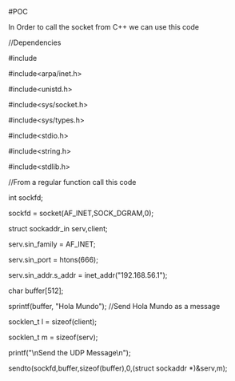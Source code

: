#POC

In Order to call the socket from C++ we can use this code

//Dependencies

#include<iostream>
 
#include<arpa/inet.h>

#include<unistd.h>

#include<sys/socket.h>

#include<sys/types.h>

#include<stdio.h>

#include<string.h>

#include<stdlib.h>



//From a regular function call this code

 int sockfd;
 
 sockfd = socket(AF_INET,SOCK_DGRAM,0);
 
 struct sockaddr_in serv,client;
 
 
 serv.sin_family = AF_INET;
 
 serv.sin_port = htons(666);
 
 serv.sin_addr.s_addr = inet_addr("192.168.56.1");
 

char buffer[512];

sprintf(buffer, "Hola Mundo");   //Send Hola Mundo as a message


 socklen_t l = sizeof(client);
 
 socklen_t m = sizeof(serv);
 
 printf("\nSend the UDP Message\n");
  
 sendto(sockfd,buffer,sizeof(buffer),0,(struct sockaddr *)&serv,m);
 
 
